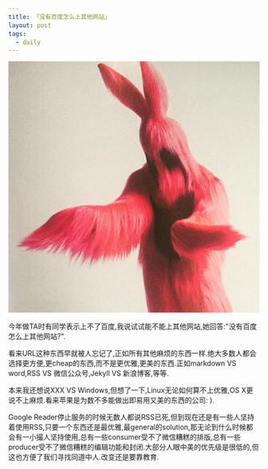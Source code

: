 ```yaml
---
title: 「没有百度怎么上其他网站」
layout: post
tags:
  - daily
---
```


![](/media/files/2015/11/01.jpg)

今年做TA时有同学表示上不了百度,我说试试能不能上其他网站,她回答:"没有百度怎么上其他网站?".

看来URL这种东西早就被人忘记了,正如所有其他麻烦的东西一样.绝大多数人都会选择更方便,更cheap的东西,而不是更优雅,更美的东西.正如markdown VS word,RSS VS 微信公众号,Jekyll VS 新浪博客,等等.

本来我还想说XXX VS Windows,但想了一下,Linux无论如何算不上优雅,OS X更说不上麻烦.看来苹果是为数不多能做出即易用又美的东西的公司: ).

Google Reader停止服务的时候无数人都说RSS已死,但到现在还是有一些人坚持着使用RSS,只要一个东西还是最优雅,最general的solution,那无论到什么时候都会有一小撮人坚持使用,总有一些consumer受不了微信糟糕的排版,总有一些producer受不了微信糟糕的编辑功能和封闭.大部分人眼中美的优先级是很低的,但这也方便了我们寻找同道中人.改变还是要靠教育.
